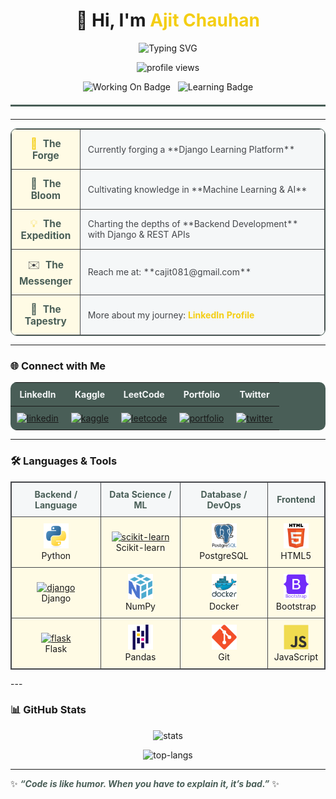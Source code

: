 <h1 align="center">
  👋 Hi, I'm <span style="color:#F4CE14;">Ajit Chauhan</span>
</h1>

<p align="center">
  <img src="https://readme-typing-svg.herokuapp.com?font=Fira+Code&pause=1000&color=F4CE14&center=true&vCenter=true&width=440&lines=Python+Developer;Backend+Enthusiast;Aspiring+ML+Engineer" alt="Typing SVG" />
</p>

<p align="center">
  <img src="https://komarev.com/ghpvc/?username=ajitchauhan081&label=Profile%20views&color=F4CE14&style=flat" alt="profile views" /> 
</p>

<p align="center">
  <img src="https://img.shields.io/badge/Currently%20Working%20On-Django%20Platform-45474B?style=for-the-badge&logo=django&logoColor=F4CE14" alt="Working On Badge" />
  &nbsp; 
  <img src="https://img.shields.io/badge/Learning-Machine%20Learning-45474B?style=for-the-badge&logo=pytorch&logoColor=F4CE14" alt="Learning Badge" />
</p>

<div style="height: 3px; background-color: #495E57; margin: 20px 0;"></div>

---

<table align="center" style="width:100%; border:1px solid #495E57; border-collapse: collapse; background-color: #F5F7F8; border-radius: 10px;">
  <tbody>
    <tr>
      <td style="width: 20%; padding: 12px; border: 1px solid #45474B; background-color: #FFFBE5; text-align: center; color: #495E57;">
        <span style="color: #F4CE14; font-size: 1.2em; margin-right: 5px;">🔭</span> 
        <strong style="font-size: 1.1em;">The Forge</strong>
      </td>
      <td style="width: 80%; padding: 12px; border: 1px solid #45474B; color: #45474B;">
        Currently forging a **Django Learning Platform**
      </td>
    </tr>    
    <tr>
      <td style="width: 20%; padding: 12px; border: 1px solid #45474B; background-color: #FFFBE5; text-align: center; color: #495E57;">
        <span style="color: #495E57; font-size: 1.2em; margin-right: 5px;">🌱</span> 
        <strong style="font-size: 1.1em;">The Bloom</strong>
      </td>
      <td style="width: 80%; padding: 12px; border: 1px solid #45474B; color: #45474B;">
        Cultivating knowledge in **Machine Learning & AI**
      </td>
    </tr>    
    <tr>
      <td style="width: 20%; padding: 12px; border: 1px solid #45474B; background-color: #FFFBE5; text-align: center; color: #495E57;">
        <span style="color: #F4CE14; font-size: 1.2em; margin-right: 5px;">💡</span> 
        <strong style="font-size: 1.1em;">The Expedition</strong>
      </td>
      <td style="width: 80%; padding: 12px; border: 1px solid #45474B; color: #45474B;">
        Charting the depths of **Backend Development** with Django & REST APIs
      </td>
    </tr>    
    <tr>
      <td style="width: 20%; padding: 12px; border: 1px solid #45474B; background-color: #FFFBE5; text-align: center; color: #495E57;">
        <span style="color: #45474B; font-size: 1.2em; margin-right: 5px;">✉️</span> 
        <strong style="font-size: 1.1em;">The Messenger</strong>
      </td>
      <td style="width: 80%; padding: 12px; border: 1px solid #45474B; color: #45474B;">
        Reach me at: **cajit081@gmail.com**
      </td>
    </tr>    
    <tr>
      <td style="width: 20%; padding: 12px; border: 1px solid #45474B; background-color: #FFFBE5; text-align: center; color: #495E57;">
        <span style="color: #495E57; font-size: 1.2em; margin-right: 5px;">🔗</span> 
        <strong style="font-size: 1.1em;">The Tapestry</strong>
      </td>
      <td style="width: 80%; padding: 12px; border: 1px solid #45474B; color: #45474B;">
        More about my journey: <a href="https://www.linkedin.com/in/chauhanajit/" target="_blank" style="color: #F4CE14; font-weight: bold; text-decoration: none;">LinkedIn Profile</a>
      </td>
    </tr>
  </tbody>
</table>

---

### 🌐 Connect with Me
<table align="center" style="width:100%; border:none; border-collapse: collapse; background-color:#495E57; border-radius:10px;">
  <thead>
    <tr style="color: #F5F7F8;">
      <th style="padding: 10px; text-align: center;">LinkedIn</th>
      <th style="padding: 10px; text-align: center;">Kaggle</th>
      <th style="padding: 10px; text-align: center;">LeetCode</th>
      <th style="padding: 10px; text-align: center;">Portfolio</th>
      <th style="padding: 10px; text-align: center;">Twitter</th>
    </tr>
  </thead>
  <tbody>
    <tr align="center" style="color: #F5F7F8;">
      <td style="padding: 10px;">
        <a href="https://linkedin.com/in/chauhanajit" target="_blank">
          <img src="https://raw.githubusercontent.com/rahuldkjain/github-profile-readme-generator/master/src/images/icons/Social/linked-in-alt.svg" alt="linkedin" width="40" height="40"/>
        </a>
      </td>
      <td style="padding: 10px;">
        <a href="https://kaggle.com/ajitchauhan31" target="_blank">
          <img src="https://raw.githubusercontent.com/rahuldkjain/github-profile-readme-generator/master/src/images/icons/Social/kaggle.svg" alt="kaggle" width="40" height="40"/>
        </a>
      </td>
      <td style="padding: 10px;">
        <a href="https://leetcode.com/u/ChauhanAjit/" target="_blank">
          <img src="https://raw.githubusercontent.com/rahuldkjain/github-profile-readme-generator/master/src/images/icons/Social/leet-code.svg" alt="leetcode" width="40" height="40"/>
        </a>
      </td>
      <td style="padding: 10px;">
        <a href="#" target="_blank">
          <img src="https://raw.githubusercontent.com/rahuldkjain/github-profile-readme-generator/master/src/images/icons/Social/dribbble.svg" alt="portfolio" width="40" height="40"/>
        </a>
      </td>
      <td style="padding: 10px;">
        <a href="#" target="_blank">
          <img src="https://raw.githubusercontent.com/rahuldkjain/github-profile-readme-generator/master/src/images/icons/Social/twitter.svg" alt="twitter" width="40" height="40"/>
        </a>
      </td>
    </tr>
  </tbody>
</table>

---

### 🛠️ Languages & Tools
<table align="center" style="width:100%; border:1px solid #45474B; border-collapse: collapse;">
  <thead>
    <tr style="background-color: #F5F7F8; color: #495E57;">
      <th style="padding: 10px; border: 1px solid #45474B; text-align: center;">Backend / Language</th>
      <th style="padding: 10px; border: 1px solid #45474B; text-align: center;">Data Science / ML</th>
      <th style="padding: 10px; border: 1px solid #45474B; text-align: center;">Database / DevOps</th>
      <th style="padding: 10px; border: 1px solid #45474B; text-align: center;">Frontend</th>
    </tr>
  </thead>
  <tbody>
    <tr align="center" style="background-color: #FFFBE5;">
      <td style="padding: 10px; border: 1px solid #45474B;">
        <a href="https://www.python.org" target="_blank">
          <img src="https://raw.githubusercontent.com/devicons/devicon/master/icons/python/python-original.svg" alt="python" width="40" height="40"/>
        </a>
        <br>Python
      </td>
      <td style="padding: 10px; border: 1px solid #45474B;">
        <a href="https://scikit-learn.org/" target="_blank">
          <img src="https://upload.wikimedia.org/wikipedia/commons/0/05/Scikit_learn_logo_small.svg" alt="scikit-learn" width="40" height="40"/>
        </a>
        <br>Scikit-learn
      </td>
      <td style="padding: 10px; border: 1px solid #45474B;">
        <a href="https://www.postgresql.org" target="_blank">
          <img src="https://raw.githubusercontent.com/devicons/devicon/master/icons/postgresql/postgresql-original-wordmark.svg" alt="postgresql" width="40" height="40"/>
        </a>
        <br>PostgreSQL
      </td>
      <td style="padding: 10px; border: 1px solid #45474B;">
        <a href="https://www.w3.org/html/" target="_blank">
          <img src="https://raw.githubusercontent.com/devicons/devicon/master/icons/html5/html5-original-wordmark.svg" alt="html5" width="40" height="40"/>
        </a>
        <br>HTML5
      </td>
    </tr>    
    <tr align="center" style="background-color: #FFFBE5;">
      <td style="padding: 10px; border: 1px solid #45474B;">
        <a href="https://www.djangoproject.com/" target="_blank">
          <img src="https://cdn.worldvectorlogo.com/logos/django.svg" alt="django" width="40" height="40"/>
        </a>
        <br>Django
      </td>
      <td style="padding: 10px; border: 1px solid #45474B;">
        <a href="https://numpy.org/" target="_blank">
          <img src="https://raw.githubusercontent.com/devicons/devicon/master/icons/numpy/numpy-original.svg" alt="numpy" width="40" height="40"/>
        </a>
        <br>NumPy
      </td>
      <td style="padding: 10px; border: 1px solid #45474B;">
        <a href="https://www.docker.com/" target="_blank">
          <img src="https://raw.githubusercontent.com/devicons/devicon/master/icons/docker/docker-original-wordmark.svg" alt="docker" width="40" height="40"/>
        </a>
        <br>Docker
      </td>
      <td style="padding: 10px; border: 1px solid #45474B;">
        <a href="https://getbootstrap.com" target="_blank">
          <img src="https://raw.githubusercontent.com/devicons/devicon/master/icons/bootstrap/bootstrap-plain-wordmark.svg" alt="bootstrap" width="40" height="40"/>
        </a>
        <br>Bootstrap
      </td>
    </tr>    
    <tr align="center" style="background-color: #FFFBE5;">
      <td style="padding: 10px; border: 1px solid #45474B;">
        <a href="https://flask.palletsprojects.com/" target="_blank">
          <img src="https://www.vectorlogo.zone/logos/palletsprojects_flask/palletsprojects_flask-icon.svg" alt="flask" width="40" height="40"/>
        </a>
        <br>Flask
      </td>
      <td style="padding: 10px; border: 1px solid #45474B;">
        <a href="https://pandas.pydata.org/" target="_blank">
          <img src="https://raw.githubusercontent.com/devicons/devicon/master/icons/pandas/pandas-original.svg" alt="pandas" width="40" height="40"/>
        </a>
        <br>Pandas
      </td>
      <td style="padding: 10px; border: 1px solid #45474B;">
        <a href="https://git-scm.com/" target="_blank">
          <img src="https://raw.githubusercontent.com/devicons/devicon/master/icons/git/git-original.svg" alt="git" width="40" height="40"/>
        </a>
        <br>Git
      </td>
      <td style="padding: 10px; border: 1px solid #45474B;">
        <a href="https://developer.mozilla.org/en-US/docs/Web/JavaScript" target="_blank">
          <img src="https://raw.githubusercontent.com/devicons/devicon/master/icons/javascript/javascript-original.svg" alt="javascript" width="40" height="40"/>
        </a>
        <br>JavaScript
      </td>
    </tr>
  </tbody>
</table>
---

### 📊 GitHub Stats
<p align="center">
  <img src="https://github-readme-stats.vercel.app/api?username=ajitchauhan081&show_icons=true&theme=buefy&border_color=F4CE14&title_color=495E57&icon_color=495E57&text_color=45474B" alt="stats" />
</p>

<p align="center">
  <img src="https://github-readme-stats.vercel.app/api/top-langs/?username=ajitchauhan081&layout=compact&theme=buefy&border_color=F4CE14&title_color=495E57&icon_color=495E57&text_color=45474B" alt="top-langs" />
</p>

</p>

---

✨ <span style="color:#495E57;">**_“Code is like humor. When you have to explain it, it’s bad.”_**</span> ✨
